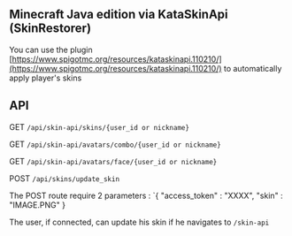 ## Minecraft Java edition via KataSkinApi (SkinRestorer)
You can use the plugin [https://www.spigotmc.org/resources/kataskinapi.110210/](https://www.spigotmc.org/resources/kataskinapi.110210/) 
to automatically apply player's skins

## API
GET `/api/skin-api/skins/{user_id or nickname}`

GET `/api/skin-api/avatars/combo/{user_id or nickname}`

GET `/api/skin-api/avatars/face/{user_id or nickname}`

POST `/api/skins/update_skin`

The POST route require 2 parameters :
`{ "access_token" : "XXXX", "skin" : "IMAGE.PNG" }

The user, if connected, can update his skin if he navigates to `/skin-api`
